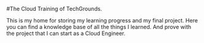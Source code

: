 #The Cloud Training of TechGrounds.

This is my home for storing my learning progress and my final project. Here you can find a knowledge base of all the things I learned. And prove with the project that I can start as a Cloud Engineer.


